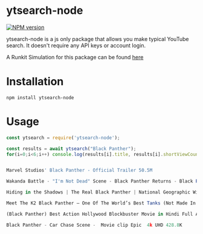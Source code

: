 # ytsearch-node

[![NPM version](https://img.shields.io/npm/v/ytsearch-node.svg?maxAge=3600)](https://www.npmjs.com/package/ytsearch-node)



ytsearch-node is a js only package that allows you make typical YouTube search. It doesn't require any API keys or account login.

A Runkit Simulation for this package can be found [here](https://runkit.com/only1drhex/ytsearch-node)

# Installation

``` pip
npm install ytsearch-node 
```







# Usage

``` js
const ytsearch = require('ytsearch-node');

const results = await ytsearch("Black Panther");
for(i=0;i<6;i++) console.log(results[i].title, results[i].shortViewCount)


Marvel Studios' Black Panther - Official Trailer 50.5M

Wakanda Battle - "I'm Not Dead" Scene - Black Panther Returns - Black Panther (2018) Movie Clip 19.9M

Hiding in the Shadows | The Real Black Panther | National Geographic Wild UK 4.2M

Meet The K2 Black Panther – One Of The World’s Best Tanks (Not Made In the USA) 13K

(Black Panther) Best Action Hollywood Blockbuster Movie in Hindi Full Action HD 633.7K

Black Panther - Car Chase Scene -  Movie clip Epic  4k UHD 428.8K




 ```
